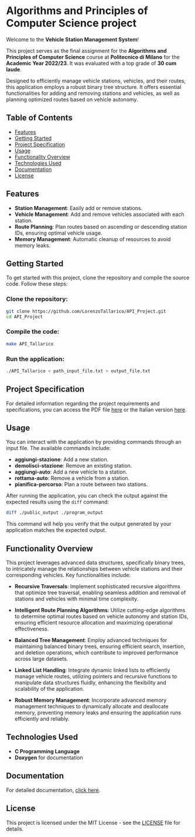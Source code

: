 # Algorithms and Principles of Computer Science project

Welcome to the **Vehicle Station Management System**!

This project serves as the final assignment for the **Algorithms and Principles of Computer Science** course at **Politecnico di Milano** for the **Academic Year 2022/23**. It was evaluated with a top grade of **30 cum laude**.

Designed to efficiently manage vehicle stations, vehicles, and their routes, this application employs a robust binary tree structure. It offers essential functionalities for adding and removing stations and vehicles, as well as planning optimized routes based on vehicle autonomy.

## Table of Contents
- [Features](#features)
- [Getting Started](#getting-started)
- [Project Specification](#project-specification)
- [Usage](#usage)
- [Functionality Overview](#functionality-overview)
- [Technologies Used](#technologies-used)
- [Documentation](#documentation)
- [License](#license)

## Features
- **Station Management**: Easily add or remove stations.
- **Vehicle Management**: Add and remove vehicles associated with each station.
- **Route Planning**: Plan routes based on ascending or descending station IDs, ensuring optimal vehicle usage.
- **Memory Management**: Automatic cleanup of resources to avoid memory leaks.

## Getting Started
To get started with this project, clone the repository and compile the source code. Follow these steps:

### Clone the repository:
```bash
git clone https://github.com/LorenzoTallarico/API_Project.git
cd API_Project
```

### Compile the code:
```bash
make API_Tallarico
```
### Run the application:
```bash
./API_Tallarico < path_input_file.txt > output_file.txt
```
## Project Specification

For detailed information regarding the project requirements and specifications, you can access the PDF file [here](./Instructions_ENG.pdf) or the Italian version [here](./Instructions_ITA.pdf).

## Usage
You can interact with the application by providing commands through an input file. The available commands include:

- **aggiungi-stazione**: Add a new station.
- **demolisci-stazione**: Remove an existing station.
- **aggiungi-auto**: Add a new vehicle to a station.
- **rottama-auto**: Remove a vehicle from a station.
- **pianifica-percorso**: Plan a route between two stations.

After running the application, you can check the output against the expected results using the `diff` command:
```bash
diff ./public_output ./program_output
```
This command will help you verify that the output generated by your application matches the expected output.

## Functionality Overview
This project leverages advanced data structures, specifically binary trees, to intricately manage the relationships between vehicle stations and their corresponding vehicles. Key functionalities include:

- **Recursive Traversals**: Implement sophisticated recursive algorithms that optimize tree traversal, enabling seamless addition and removal of stations and vehicles with minimal time complexity.

- **Intelligent Route Planning Algorithms**: Utilize cutting-edge algorithms to determine optimal routes based on vehicle autonomy and station IDs, ensuring efficient resource allocation and maximizing operational effectiveness.

- **Balanced Tree Management**: Employ advanced techniques for maintaining balanced binary trees, ensuring efficient search, insertion, and deletion operations, which contribute to improved performance across large datasets.

- **Linked List Handling**: Integrate dynamic linked lists to efficiently manage vehicle routes, utilizing pointers and recursive functions to manipulate data structures fluidly, enhancing the flexibility and scalability of the application.

- **Robust Memory Management**: Incorporate advanced memory management techniques to dynamically allocate and deallocate memory, preventing memory leaks and ensuring the application runs efficiently and reliably.

## Technologies Used
- **C Programming Language**
- **Doxygen** for documentation

## Documentation
For detailed documentation, [click here](https://lorenzotallarico.github.io/API_Project/Doc/index.html).

## License
This project is licensed under the MIT License - see the [LICENSE](LICENSE) file for details.
